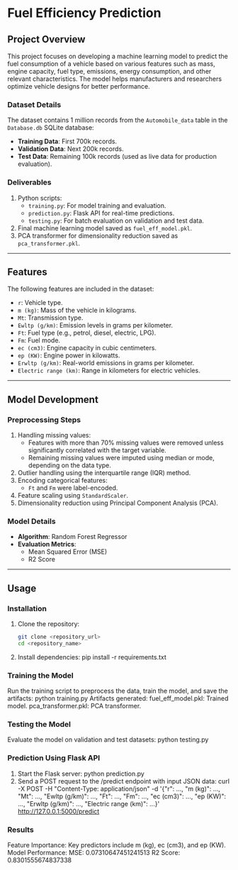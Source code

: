 # Fuel Efficiency Prediction

## Project Overview

This project focuses on developing a machine learning model to predict the fuel consumption of a vehicle based on various features such as mass, engine capacity, fuel type, emissions, energy consumption, and other relevant characteristics. The model helps manufacturers and researchers optimize vehicle designs for better performance.

### Dataset Details

The dataset contains 1 million records from the `Automobile_data` table in the `Database.db` SQLite database:
- **Training Data**: First 700k records.
- **Validation Data**: Next 200k records.
- **Test Data**: Remaining 100k records (used as live data for production evaluation).

### Deliverables

1. Python scripts:
   - `training.py`: For model training and evaluation.
   - `prediction.py`: Flask API for real-time predictions.
   - `testing.py`: For batch evaluation on validation and test data.
2. Final machine learning model saved as `fuel_eff_model.pkl`.
3. PCA transformer for dimensionality reduction saved as `pca_transformer.pkl`.

---

## Features

The following features are included in the dataset:
- `r`: Vehicle type.
- `m (kg)`: Mass of the vehicle in kilograms.
- `Mt`: Transmission type.
- `Ewltp (g/km)`: Emission levels in grams per kilometer.
- `Ft`: Fuel type (e.g., petrol, diesel, electric, LPG).
- `Fm`: Fuel mode.
- `ec (cm3)`: Engine capacity in cubic centimeters.
- `ep (KW)`: Engine power in kilowatts.
- `Erwltp (g/km)`: Real-world emissions in grams per kilometer.
- `Electric range (km)`: Range in kilometers for electric vehicles.

---

## Model Development

### Preprocessing Steps

1. Handling missing values:
   - Features with more than 70% missing values were removed unless significantly correlated with the target variable.
   - Remaining missing values were imputed using median or mode, depending on the data type.
2. Outlier handling using the interquartile range (IQR) method.
3. Encoding categorical features:
   - `Ft` and `Fm` were label-encoded.
4. Feature scaling using `StandardScaler`.
5. Dimensionality reduction using Principal Component Analysis (PCA).

### Model Details

- **Algorithm**: Random Forest Regressor
- **Evaluation Metrics**:
  - Mean Squared Error (MSE)
  - R2 Score

---

## Usage

### Installation

1. Clone the repository:
   ```bash
   git clone <repository_url>
   cd <repository_name>

2. Install dependencies:
   pip install -r requirements.txt

### Training the Model
Run the training script to preprocess the data, train the model, and save the artifacts:
python training.py
Artifacts generated:
    fuel_eff_model.pkl: Trained model.
    pca_transformer.pkl: PCA transformer.

### Testing the Model
Evaluate the model on validation and test datasets:
python testing.py

### Prediction Using Flask API
1. Start the Flask server:
python prediction.py
2. Send a POST request to the /predict endpoint with input JSON data:
curl -X POST -H "Content-Type: application/json" -d '{"r": ..., "m (kg)": ..., "Mt": ..., "Ewltp (g/km)": ..., "Ft": ..., "Fm": ..., "ec (cm3)": ..., "ep (KW)": ..., "Erwltp (g/km)": ..., "Electric range (km)": ...}' http://127.0.0.1:5000/predict

### Results
Feature Importance: Key predictors include m (kg), ec (cm3), and ep (KW).
Model Performance:
MSE: 0.07310647451241513
R2 Score: 0.8301555674837338